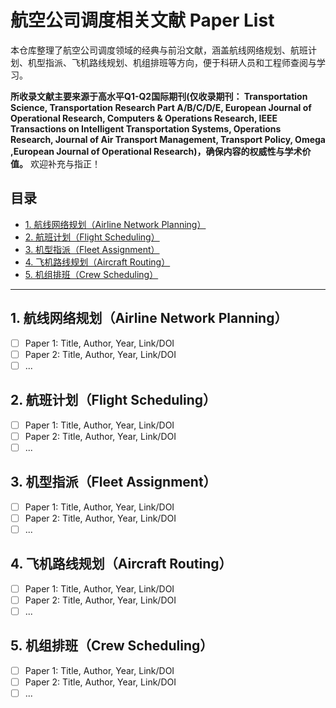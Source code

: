 # 航空公司调度相关文献 Paper List

本仓库整理了航空公司调度领域的经典与前沿文献，涵盖航线网络规划、航班计划、机型指派、飞机路线规划、机组排班等方向，便于科研人员和工程师查阅与学习。

**所收录文献主要来源于高水平Q1-Q2国际期刊(仅收录期刊： Transportation Science, Transportation Research Part A/B/C/D/E, European Journal of Operational Research, Computers & Operations Research, IEEE Transactions on Intelligent Transportation Systems, Operations Research, Journal of Air Transport Management, Transport Policy, Omega ,European Journal of Operational Research)，确保内容的权威性与学术价值。** 欢迎补充与指正！

## 目录

- [1. 航线网络规划（Airline Network Planning）](#1-航线网络规划airline-network-planning)
- [2. 航班计划（Flight Scheduling）](#2-航班计划flight-scheduling)
- [3. 机型指派（Fleet Assignment）](#3-机型指派fleet-assignment)
- [4. 飞机路线规划（Aircraft Routing）](#4-飞机路线规划aircraft-routing)
- [5. 机组排班（Crew Scheduling）](#5-机组排班crew-scheduling)


---
## 1. 航线网络规划（Airline Network Planning）
- [ ] Paper 1: Title, Author, Year, Link/DOI
- [ ] Paper 2: Title, Author, Year, Link/DOI
- [ ] ...

## 2. 航班计划（Flight Scheduling）
- [ ] Paper 1: Title, Author, Year, Link/DOI
- [ ] Paper 2: Title, Author, Year, Link/DOI
- [ ] ...

## 3. 机型指派（Fleet Assignment）
- [ ] Paper 1: Title, Author, Year, Link/DOI
- [ ] Paper 2: Title, Author, Year, Link/DOI
- [ ] ...

## 4. 飞机路线规划（Aircraft Routing）
- [ ] Paper 1: Title, Author, Year, Link/DOI
- [ ] Paper 2: Title, Author, Year, Link/DOI
- [ ] ...

## 5. 机组排班（Crew Scheduling）
- [ ] Paper 1: Title, Author, Year, Link/DOI
- [ ] Paper 2: Title, Author, Year, Link/DOI
- [ ] ...
